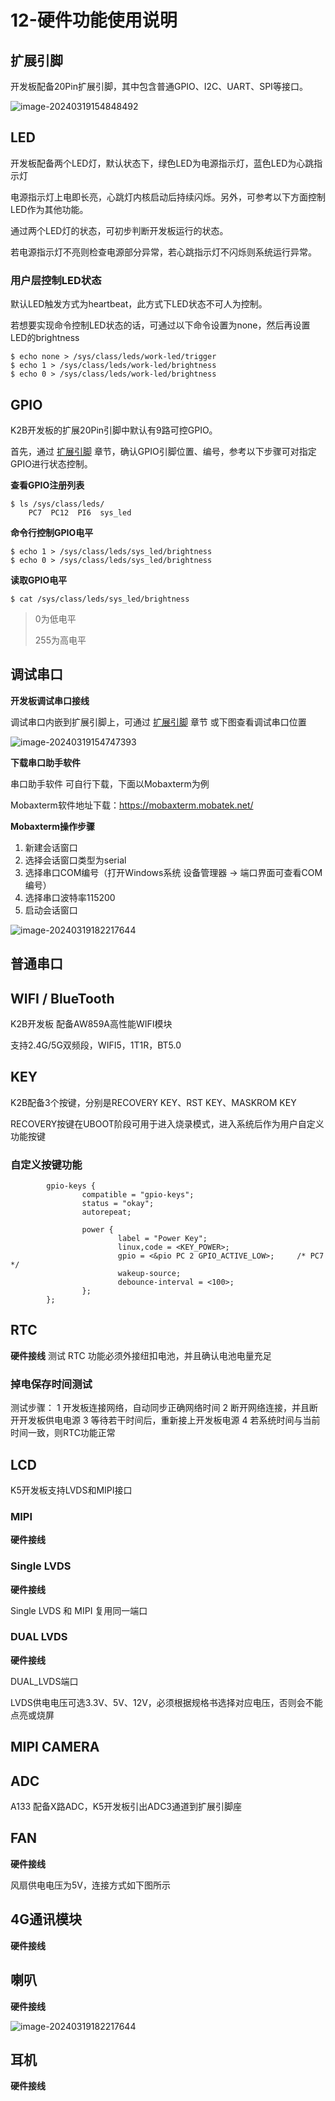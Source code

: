 # 12-硬件功能使用说明


<link rel="stylesheet" type="text/css" href="auto-number-title.css" />


## 扩展引脚 <a name="扩展引脚"></a>

开发板配备20Pin扩展引脚，其中包含普通GPIO、I2C、UART、SPI等接口。

![image-20240319154848492](http://tanzhtanzh.oss-cn-shenzhen.aliyuncs.com/img/image-20240319154848492.png)

## LED

开发板配备两个LED灯，默认状态下，绿色LED为电源指示灯，蓝色LED为心跳指示灯

电源指示灯上电即长亮，心跳灯内核启动后持续闪烁。另外，可参考以下方面控制LED作为其他功能。

通过两个LED灯的状态，可初步判断开发板运行的状态。

若电源指示灯不亮则检查电源部分异常，若心跳指示灯不闪烁则系统运行异常。


### 用户层控制LED状态

默认LED触发方式为heartbeat，此方式下LED状态不可人为控制。

若想要实现命令控制LED状态的话，可通过以下命令设置为none，然后再设置LED的brightness

```
$ echo none > /sys/class/leds/work-led/trigger
$ echo 1 > /sys/class/leds/work-led/brightness
$ echo 0 > /sys/class/leds/work-led/brightness
```

## GPIO

K2B开发板的扩展20Pin引脚中默认有9路可控GPIO。

首先，通过 [扩展引脚](#扩展引脚) 章节，确认GPIO引脚位置、编号，参考以下步骤可对指定GPIO进行状态控制。



**查看GPIO注册列表**

```
$ ls /sys/class/leds/
	PC7  PC12  PI6  sys_led
```



**命令行控制GPIO电平**

```
$ echo 1 > /sys/class/leds/sys_led/brightness
$ echo 0 > /sys/class/leds/sys_led/brightness
```



**读取GPIO电平**

```
$ cat /sys/class/leds/sys_led/brightness
```

> 0为低电平
>
> 255为高电平



## 调试串口

**开发板调试串口接线**

调试串口内嵌到扩展引脚上，可通过 [扩展引脚](#扩展引脚) 章节 或下图查看调试串口位置

![image-20240319154747393](http://tanzhtanzh.oss-cn-shenzhen.aliyuncs.com/img/image-20240319154747393.png)



**下载串口助手软件**

串口助手软件 可自行下载，下面以Mobaxterm为例

Mobaxterm软件地址下载：https://mobaxterm.mobatek.net/



**Mobaxterm操作步骤**

1. 新建会话窗口
2. 选择会话窗口类型为serial
3. 选择串口COM编号（打开Windows系统 设备管理器 -> 端口界面可查看COM编号）
4. 选择串口波特率115200
5. 启动会话窗口



![image-20240319182217644](http://tanzhtanzh.oss-cn-shenzhen.aliyuncs.com/img/image-20240319182217644.png)


## 普通串口



## WIFI / BlueTooth

K2B开发板 配备AW859A高性能WIFI模块

支持2.4G/5G双频段，WIFI5，1T1R，BT5.0


## KEY

K2B配备3个按键，分别是RECOVERY KEY、RST KEY、MASKROM KEY

RECOVERY按键在UBOOT阶段可用于进入烧录模式，进入系统后作为用户自定义功能按键


### 自定义按键功能

```
        gpio-keys {
                compatible = "gpio-keys";
                status = "okay";
                autorepeat;

                power {
                        label = "Power Key";
                        linux,code = <KEY_POWER>;
                        gpio = <&pio PC 2 GPIO_ACTIVE_LOW>;     /* PC7 */
                        wakeup-source;
                        debounce-interval = <100>;
                };
        };
```





## RTC

**硬件接线**
测试 RTC 功能必须外接纽扣电池，并且确认电池电量充足

### 掉电保存时间测试
测试步骤：
1 开发板连接网络，自动同步正确网络时间
2 断开网络连接，并且断开开发板供电电源
3 等待若干时间后，重新接上开发板电源
4 若系统时间与当前时间一致，则RTC功能正常

## LCD

K5开发板支持LVDS和MIPI接口

### MIPI
**硬件接线**

### Single LVDS
**硬件接线**

Single LVDS 和 MIPI 复用同一端口

### DUAL LVDS
**硬件接线**

DUAL_LVDS端口

LVDS供电电压可选3.3V、5V、12V，必须根据规格书选择对应电压，否则会不能点亮或烧屏

## MIPI CAMERA

## ADC

A133 配备X路ADC，K5开发板引出ADC3通道到扩展引脚座

## FAN
**硬件接线**

风扇供电电压为5V，连接方式如下图所示

## 4G通讯模块
**硬件接线**

## 喇叭
**硬件接线**

![image-20240319182217644](http://tanzhtanzh.oss-cn-shenzhen.aliyuncs.com/img/image.png)

## 耳机
**硬件接线**


